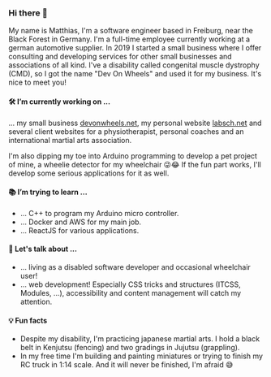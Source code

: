 ### Hi there 👋

My name is Matthias, I'm a software engineer based in Freiburg, near the Black Forest in 
Germany. I'm a full-time employee currently working at a german automotive supplier. In 
2019 I started a small business where I offer consulting and developing services for other 
small businesses and associations of all kind. I've a disability called congenital 
muscle dystrophy (CMD), so I got the name "Dev On Wheels" and used it for my business. 
It's nice to meet you! 

#### 🛠 I’m currently working on ...

... my small business [devonwheels.net](https://www.devonwheels.net), my personal website 
[labsch.net](https://matthias.labsch.net) and several client websites for a physiotherapist, 
personal coaches and an international martial arts association.

I'm also dipping my toe into Arduino programming to develop a pet project of mine, a 
wheelie detector for my wheelchair 😜😂 If the fun part works, I'll develop some serious 
applications for it as well.

<!--For my work I'm using:  
<img src="https://img.shields.io/badge/-CSS-%231572B6" alt="CSS" />
<img src="https://img.shields.io/badge/-SASS-%23CC6699" alt="SASS" />
<img src="https://img.shields.io/badge/-HTML-%23E34F26" alt="HTML" />
<img src="https://img.shields.io/badge/-Javascript-%23F7DF1E" alt="Javascript" />
<img src="https://img.shields.io/badge/-Grunt-%23FBA919" alt="Grunt" />
<img src="https://img.shields.io/badge/-PHP-%23777BB4" alt="PHP" />
<img src="https://img.shields.io/badge/-Symfony-%23000000" alt="Symfony" /> 
<img src="https://img.shields.io/badge/-WordPress-%2321759B" alt="WordPress" />
<img src="https://img.shields.io/badge/-Git-%23F05032" alt="Git" />-->

#### 📚 I’m trying to learn ...

- ... C++ to program my Arduino micro controller.
- ... Docker and AWS for my main job.
- ... ReactJS for various applications.

#### 💬 Let's talk about ...

- ... living as a disabled software developer and occasional wheelchair user!
- ... web development! Especially CSS tricks and structures (ITCSS, Modules, ...), 
accessibility and content management will catch my attention.

#### 💡 Fun facts

- Despite my disability, I'm practicing japanese martial arts. I hold a black belt in 
Kenjutsu (fencing) and two gradings in Jujutsu (grappling).
- In my free time I'm building and painting miniatures or trying to finish my RC truck 
in 1:14 scale. And it will never be finished, I'm afraid 😅